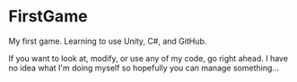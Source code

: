 # FirstGame
My first game. Learning to use Unity, C#, and GitHub.

If you want to look at, modify, or use any of my code, go right ahead.
I have no idea what I'm doing myself so hopefully you can manage something...
